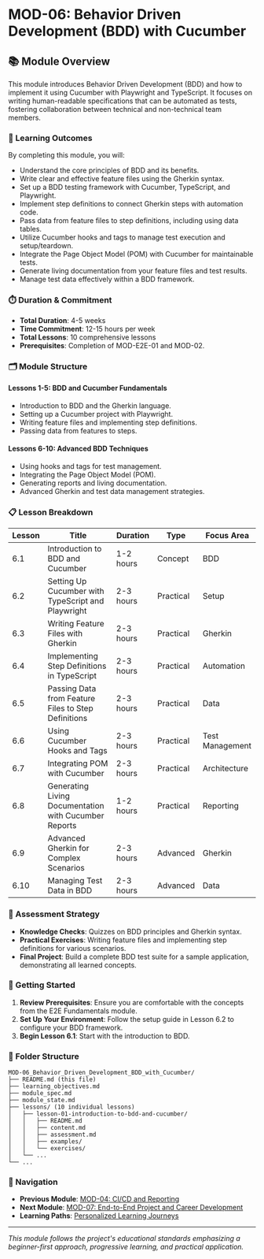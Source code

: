 # MOD-06: Behavior Driven Development (BDD) with Cucumber

## 📚 Module Overview

This module introduces Behavior Driven Development (BDD) and how to implement it using Cucumber with Playwright and TypeScript. It focuses on writing human-readable specifications that can be automated as tests, fostering collaboration between technical and non-technical team members.

### 🎯 Learning Outcomes

By completing this module, you will:
- Understand the core principles of BDD and its benefits.
- Write clear and effective feature files using the Gherkin syntax.
- Set up a BDD testing framework with Cucumber, TypeScript, and Playwright.
- Implement step definitions to connect Gherkin steps with automation code.
- Pass data from feature files to step definitions, including using data tables.
- Utilize Cucumber hooks and tags to manage test execution and setup/teardown.
- Integrate the Page Object Model (POM) with Cucumber for maintainable tests.
- Generate living documentation from your feature files and test results.
- Manage test data effectively within a BDD framework.

### ⏱️ Duration & Commitment

- **Total Duration**: 4-5 weeks
- **Time Commitment**: 12-15 hours per week
- **Total Lessons**: 10 comprehensive lessons
- **Prerequisites**: Completion of MOD-E2E-01 and MOD-02.

### 🗂️ Module Structure

#### **Lessons 1-5: BDD and Cucumber Fundamentals**
- Introduction to BDD and the Gherkin language.
- Setting up a Cucumber project with Playwright.
- Writing feature files and implementing step definitions.
- Passing data from features to steps.

#### **Lessons 6-10: Advanced BDD Techniques**
- Using hooks and tags for test management.
- Integrating the Page Object Model (POM).
- Generating reports and living documentation.
- Advanced Gherkin and test data management strategies.

### 📋 Lesson Breakdown

| Lesson | Title | Duration | Type | Focus Area |
|--------|-------|----------|------|------------|
| 6.1 | Introduction to BDD and Cucumber | 1-2 hours | Concept | BDD |
| 6.2 | Setting Up Cucumber with TypeScript and Playwright | 2-3 hours | Practical | Setup |
| 6.3 | Writing Feature Files with Gherkin | 2-3 hours | Practical | Gherkin |
| 6.4 | Implementing Step Definitions in TypeScript | 2-3 hours | Practical | Automation |
| 6.5 | Passing Data from Feature Files to Step Definitions | 2-3 hours | Practical | Data |
| 6.6 | Using Cucumber Hooks and Tags | 2-3 hours | Practical | Test Management |
| 6.7 | Integrating POM with Cucumber | 2-3 hours | Practical | Architecture |
| 6.8 | Generating Living Documentation with Cucumber Reports | 1-2 hours | Practical | Reporting |
| 6.9 | Advanced Gherkin for Complex Scenarios | 2-3 hours | Advanced | Gherkin |
| 6.10| Managing Test Data in BDD | 2-3 hours | Advanced | Data |

### 🎯 Assessment Strategy

- **Knowledge Checks**: Quizzes on BDD principles and Gherkin syntax.
- **Practical Exercises**: Writing feature files and implementing step definitions for various scenarios.
- **Final Project**: Build a complete BDD test suite for a sample application, demonstrating all learned concepts.

### 🚀 Getting Started

1. **Review Prerequisites**: Ensure you are comfortable with the concepts from the E2E Fundamentals module.
2. **Set Up Your Environment**: Follow the setup guide in Lesson 6.2 to configure your BDD framework.
3. **Begin Lesson 6.1**: Start with the introduction to BDD.

### 📁 Folder Structure

```
MOD-06_Behavior_Driven_Development_BDD_with_Cucumber/
├── README.md (this file)
├── learning_objectives.md
├── module_spec.md
├── module_state.md
├── lessons/ (10 individual lessons)
│   ├── lesson-01-introduction-to-bdd-and-cucumber/
│   │   ├── README.md
│   │   ├── content.md
│   │   ├── assessment.md
│   │   ├── examples/
│   │   └── exercises/
│   └── ...
└── ...
```

### 🔗 Navigation

- **Previous Module**: [MOD-04: CI/CD and Reporting](../MOD-04_CI_CD_and_Reporting/README.md)
- **Next Module**: [MOD-07: End-to-End Project and Career Development](../MOD-07_End-to-End_Project_and_Career_Development/README.md)
- **Learning Paths**: [Personalized Learning Journeys](../docs/resources/guides/learning-paths.md)

---

*This module follows the project's educational standards emphasizing a beginner-first approach, progressive learning, and practical application.*